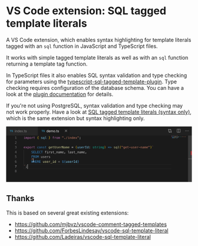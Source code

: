 # VS Code extension: SQL tagged template literals

A VS Code extension, which enables syntax highlighting for template literals tagged with an `sql` function in JavaScript and TypeScript files.

It works with simple tagged template literals as well as with an `sql` function returning a template tag function.

In TypeScript files it also enables SQL syntax validation and type checking for parameters using the [typescript-sql-tagged-template-plugin](https://github.com/frigus02/typescript-sql-tagged-template-plugin). Type checking requires configuration of the database schema. You can have a look at the [plugin documentation](https://github.com/frigus02/typescript-sql-tagged-template-plugin#configuration) for details.

If you're not using PostgreSQL, syntax validation and type checking may not work properly. Have a look at [SQL tagged template literals (syntax only)](https://marketplace.visualstudio.com/items?itemName=frigus02.vscode-sql-tagged-template-literals-syntax-only), which is the same extension but syntax highlighting only.

![GIF of code snippet showing SQL syntax and type errors](../docs/preview.gif)

## Thanks

This is based on several great existing extensions:

- https://github.com/mjbvz/vscode-comment-tagged-templates
- https://github.com/ForbesLindesay/vscode-sql-template-literal
- https://github.com/Ladeiras/vscode-sql-template-literal
